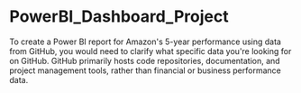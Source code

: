 # PowerBI_Dashboard_Project
To create a Power BI report for Amazon's 5-year performance using data from GitHub, you would need to clarify what specific data you're looking for on GitHub. GitHub primarily hosts code repositories, documentation, and project management tools, rather than financial or business performance data.
